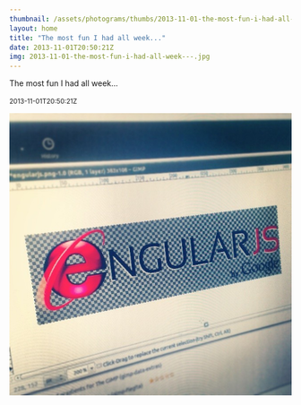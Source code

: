 ```yaml
---
thumbnail: /assets/photograms/thumbs/2013-11-01-the-most-fun-i-had-all-week---.jpg
layout: home
title: "The most fun I had all week..."
date: 2013-11-01T20:50:21Z
img: 2013-11-01-the-most-fun-i-had-all-week---.jpg
---
```


The most fun I had all week...

<small>2013-11-01T20:50:21Z</small>

![The most fun I had all week...](2013-11-01-the-most-fun-i-had-all-week---.jpg)
